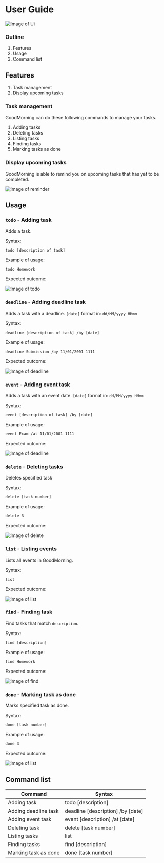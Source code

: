# User Guide

![Image of Ui](Ui.png)

### Outline
1. Features
1. Usage
1. Command list

## Features 
1. Task management
1. Display upcoming tasks

### Task management
GoodMorning can do these following commands to manage your tasks.

1. Adding tasks
1. Deleting tasks
1. Listing tasks
1. Finding tasks
1. Marking tasks as done

### Display upcoming tasks
GoodMorning is able to remind you on upcoming tasks that has yet to be completed.

![Image of reminder](assets/reminder.png)

## Usage

### `todo` - Adding task
Adds a task.

Syntax:

`todo [description of task]`

Example of usage: 

`todo Homework`

Expected outcome:

![Image of todo](assets/todo.png)


### `deadline` - Adding deadline task
Adds a task with a deadline. `[date]` format in: `dd/MM/yyyy HHmm`

Syntax:

`deadline [description of task] /by [date]`

Example of usage:

`deadline Submission /by 11/01/2001 1111`

Expected outcome:

![Image of deadline](assets/deadline.png)

### `event` - Adding event task
Adds a task with an event date. `[date]` format in: `dd/MM/yyyy HHmm`

Syntax:

`event [description of task] /by [date]`

Example of usage:

`event Exam /at 11/01/2001 1111`

Expected outcome:

![Image of deadline](assets/event.png)

### `delete` - Deleting tasks
Deletes specified task

Syntax:

`delete [task number]`

Example of usage:

`delete 3`

Expected outcome:

![Image of delete](assets/delete.png)

### `list` - Listing events
Lists all events in GoodMorning.

Syntax:

`list`

Expected outcome:

![Image of list](assets/list.png)

### `find` - Finding task
Find tasks that match `description`.

Syntax:

`find [description]`

Example of usage:

`find Homework`

Expected outcome:

![Image of find](assets/find.png)

### `done` - Marking task as done
Marks specified task as done.

Syntax:

`done [task number]`

Example of usage:

`done 3`

Expected outcome:

![Image of list](assets/done.png)


## Command list

Command | Syntax
------- | ------
Adding task | todo [description]
Adding deadline task | deadline [description] /by [date]
Adding event task | event [description] /at [date]
Deleting task | delete [task number]
Listing tasks | list
Finding tasks | find [description]
Marking task as done | done [task number]